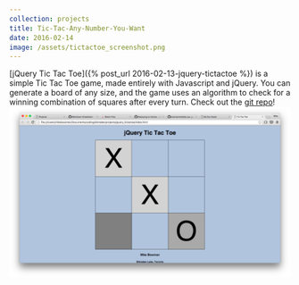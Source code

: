 ```yaml
---
collection: projects
title: Tic-Tac-Any-Number-You-Want
date: 2016-02-14
image: /assets/tictactoe_screenshot.png
---
```


[jQuery Tic Tac Toe]({% post_url 2016-02-13-jquery-tictactoe %}) is a simple Tic Tac Toe game, made entirely with Javascript and jQuery. You can generate a board of any size, and the game uses an algorithm to check for a winning combination of squares after every turn.
Check out the [git repo](https://github.com/bowmanmike/jquery_tictactoe)!
![jQuery Tic Tac Toe](/assets/tictactoe_screenshot.png)
